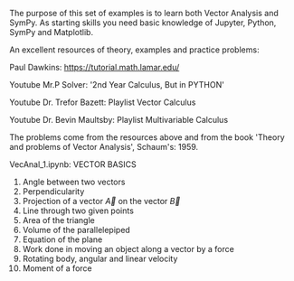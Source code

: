 The purpose of this set of examples is to learn both Vector Analysis and SymPy. As starting skills you need basic knowledge of Jupyter, Python, SymPy and Matplotlib.

An excellent resources of theory, examples and practice problems:

Paul Dawkins: https://tutorial.math.lamar.edu/

Youtube Mr.P Solver: '2nd Year Calculus, But in PYTHON'

Youtube Dr. Trefor Bazett: Playlist Vector Calculus

Youtube Dr. Bevin Maultsby: Playlist Multivariable Calculus

The problems come from the resources above and from the book 'Theory and problems of Vector Analysis', Schaum's: 1959.

VecAnal_1.ipynb: 
VECTOR  BASICS
 1. Angle between two vectors
 2. Perpendicularity
 3. Projection of a vector $\vec{A}$ on the vector $\vec{B}$
 4. Line through two given points
 5. Area of the  triangle
 6. Volume of the parallelepiped
 7. Equation of the plane
 8. Work done in moving an object along a vector by a force
 9. Rotating body, angular and linear velocity
10. Moment of a force
